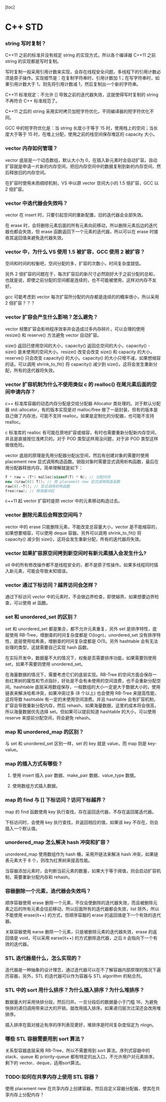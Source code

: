 <!--
 * @Author : Hu Jingbo
 * @Date   : 2021-11-19
-->

[toc]

# C++ STD

### string 写时复制？

C++11 之前的标准并没有规定 string 的实现方式，所以各个编译器 C++11 之前 string 的实现都是写时复制。

写时复制一般采用引用计数来实现，会存在线程安全问题，多线程下的引用计数必须是原子操作。实现细节是：在复制字符串时，引用计数加 1；在写字符串时，如果引用计数大于 1，则先将引用计数减 1，然后复制出一个新的字符串。

C++11 标准规定：不允许 [] 导致之前的迭代器失效，这就使得写时复制的 string 不再符合 C++ 标准规范了。

C++11 之后的 string 采用实时拷贝加短字符优化，不同编译器的短字符优化不同。

GCC 中的短字符优化是：当 string 长度小于等于 15 时，使用栈上的空间；当长度大于等于 15 时，在堆上分配，使用之前的栈空间保存堆区的 capacity 大小。

### vector 内存如何管理？

vector 底层是一个动态数组，默认大小为 0，在插入新元素时会自动扩容。自动扩容就是申请一片新的内存空间，把旧内存空间中的数据复制到新的内存空间，然后释放旧的内存空间。

在扩容时使用未雨绸缪机制，VS 中以原 vector 空间大小的 1.5 倍扩容，GCC 以 2 倍扩容。

### vector 中迭代器会失效吗？

vector 在 insert 时，只要引起空间的重新配置，旧的迭代器会全部失效。

在 erase 时，会将删除元素后面的所有元素向前移动，所以删除元素后边的迭代器也都会失效，但 erase 函数返回下一个元素的迭代器，所以可以在 erase 时接收其返回值来避免迭代器失效。

### vector 中，为什么 VS 使用 1.5 被扩容，GCC 使用 2 被扩容？

空间和时间的权衡吧，空间分配的多，扩容的次数小，时间复杂度就低。

另外 2 倍扩容的问题在于，每次扩容后的新尺寸必然刚好大于之前分配的总和，也就是说，即使之前分配的空间都是连续的，也不可能被使用，这样对内存不友好。

gcc 可能考虑到 vector 每次扩容所分配的内存都是连续的的概率很小，所以采用 2 倍扩容？？？

### vector 扩容会产生什么影响？怎么避免？

vector 频繁扩容会影响程序效率并会造成过多内存碎片，可以合理的使用 resize() 和 reserve() 方法避免 vector 自动扩容。

size() 返回已使用空间的大小，capacity() 返回总空间的大小，capacity() - size() 是未使用的空间大小。resize() 改变会改变 size() 和 capacity 的大小，reserve() 只会改变 capacity() 的大小。capacity() 的大小只增不减，如果想缩容的话，可以调用 shrink_to_fit() 将 capacity() 减少到 size()，这将会发生重新分配，所有的迭代器将失效。

### vector 扩容机制为什么不使用类似 c 的 realloc() 在尾元素后面的空间申请内存？

c++ 标准库容器的动态内存分配是交给分配器 Allocator 类处理的。对于默认分配器 std::allocator，有的版本实现是对 malloc/free 做了一层封装，但有的版本是自己做了内存池，可能不支持 realloc。如果是定制化的分配器，也可能不支持 realloc。

c 标准库的 realloc 有可能在原地扩容或缩容，有时也需要重新分配新内存空间，并且是直接按位浅拷贝的。对于 POD 类型这样用没问题，对于非 POD 类型这样做很危险。

vector 底层的原理是先用分配器分配出空间，然后有创建对象的需要时使用 placement new 显式调用构造函数。销毁对象时需要显式调用析构函数，最后在用分配器释放内存。简单理解就是如下：

```cpp
T * raw = (T*) malloc(sizeof(T) * N); // 分配内存
new (&raw[0]) T(); // 用 placement new 显式调用构造函数
raw[0].~T(); // 显式调用析构函数
free(raw); // 释放缓冲区
```

c++11 起 vector 扩容时是把 vector 中的元素移动构造过去。

### vector 删除元素后会释放空间吗？

vector 中的 erase 只能删除元素，不能改变总容量大小，vector 是不能缩容的，如果想要缩容，可以使用 deque 容器。另外可以调用 shrink_to_fit() 将 capacity() 减少到 size()，这将会发生重新分配，所有的迭代器将失效。

### vector 如果扩容原空间拷到新空间时有新元素插入会发生什么?

stl 中的所有修改操作都不是线程安全的，都不是原子性操作。如果多线程同时插入新元素，可能会导致未知错误。

### vector 通过下标访问？越界访问会怎样？

通过下标访问 vector 中的元素时，不会做边界检查，即使越界。如果想要边界检查，可以使用 at 函数。

### set 和 unordered_set 的区别？

set 和 unordered_set 都是集合，都不允许元素重复，另外 set 是排序特性，底层使用 RB-Tree，增删查的时间复杂度都是 O(logn)，unordered_set 没有排序特性，底层使用哈希表，增删查的时间复杂度都是 O(1)。另外 hashtable 会有无法处理的类型，这就需要自己实现 hash 函数。

在实际开发中，数据量不大的情况下，权衡是否需要排序功能，如果需要则使用 set，如果不需要则使用 unordered_set。

在海量数据的情况下，需要考虑它们的底层实现。RB-Tree 的空间方面会保存一些红黑树的属性和节点指针，好处是不会有未使用的空间浪费，也不会重新分配空间。hashtable 底层采用数组保存，一般数组的大小一定是大于数据大小的，使用链表来解决哈希冲突，如果冲突过多 (8 个以上) 也会使用 RB-Tree 来提高性能，这将导致 hashtable 有一定的未使用空间浪费。并且 hashtable 会有扩容机制，扩容会导致重新分配内存，然后 rehash，如果海量数据，这里的成本将会很高，所以海量数据优先选择 set。但如果可以提前知道 hashtable 的大小，可以使用 reserve 来提前分配空间，将会避免 rehash。

### map 和 unordered_map 的区别？

与 set 和 unordered_set 区别一样，set 的 key 就是 value，而 map 则是 key-value。

### map 的插入方式有哪些？

1. 使用 insert 插入 pair 数据、make_pair 数据、value_type 数据。

2. 使用数组方式插入数据。

### map 的 find 与 [] 下标访问？访问下标越界？

map 的 find 函数使用 key 执行查找，存在返回迭代器，不存在返回尾迭代器。

下标访问时，会使用 key 执行查找，并返回相应的值，如果该 key 不存在，则会插入一个默认值。

### unordered_map 怎么解决 hash 冲突和扩容？

unordered_map 使用数组作为 hash 桶，采用开链法来解决 hash 冲突，如果链表元素大于 8 个，则改为红黑树来提高性能。

当容器添加元素时，会判断当前元素的数量，如果大于等于阈值，则会启动扩容机制，需要重新分配内存和 rehash。

### 容器删除一个元素，迭代器会失效吗？

顺序容器使用 erase 删除一个元素，不仅会使删除的迭代器失效，而且被删除元素之后的所有元素会往前移动，所以后面所有的迭代器都会失效，list 除外，所以不能使用 erase(it++) 的方式，但顺序容器的 erase 的返回值是下一个有效的迭代器。

关联容器使用 earse 删除一个元素，只是被删除元素的迭代器失效，erase 的返回值是 void，可以采用 earse(it++) 的方式删除迭代器，之后 it 会指向下一个有效的迭代器。

### STL 迭代器是什么，怎么实现的？

迭代器是一种抽象的设计理念，通过迭代器可以在不了解容器内部原理的情况下遍历容器，另外，STL 的迭代器可以作为容器与 STL algorithm 的粘合剂。

### STL 中的 sort 用什么排序？为什么插入排序？为什么堆排序？

数据量大时采用快排分段，然后归并。一旦分段后的数据量小于门槛 16，为避免快排的递归调用带来过大的开销，就改用插入排序。如果递归层次过深还会改用堆排序。

插入排序在面对接近有序的序列表现更好，堆排序是时间复杂度恒定为 nlogn。

### 哪些 STL 容器需要用到 sort 算法？

关系型容器底层采用 RB-Tree，所以不需要用到 sort 算法。序列式容器中的 stack、queue 和 priority-queue 都有特定的出入口，不允许用户对元素排序。剩下的 vector、deque，适用sort算法。

### TODO:如何在共享内存上使用 STL 容器？

使用 placement new 在共享内存上创建容器，然后自定义容器分配器，使其在共享内存上分配内存？

